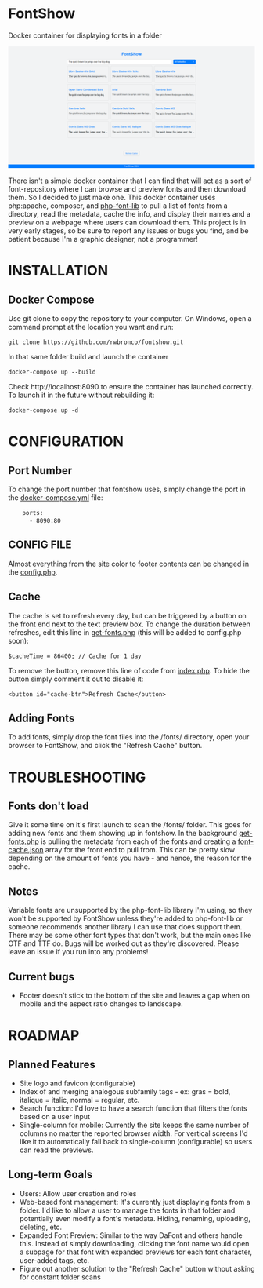 # FontShow
Docker container for displaying fonts in a folder

![FontShow](https://github.com/rwbronco/fontshow/blob/main/fontshow.png)

There isn't a simple docker container that I can find that will act as a sort of font-repository where I can browse and preview fonts and then download them. So I decided to just make one. This docker container uses php:apache, composer, and [php-font-lib](https://github.com/dompdf/php-font-lib) to pull a list of fonts from a directory, read the metadata, cache the info, and display their names and a preview on a webpage where users can download them. This project is in very early stages, so be sure to report any issues or bugs you find, and be patient because I'm a graphic designer, not a programmer!

# INSTALLATION
## Docker Compose
Use git clone to copy the repository to your computer. On Windows, open a command prompt at the location you want and run:
```
git clone https://github.com/rwbronco/fontshow.git
```
In that same folder build and launch the container
```
docker-compose up --build
```
Check http://localhost:8090 to ensure the container has launched correctly. To launch it in the future without rebuilding it:
```
docker-compose up -d
```

# CONFIGURATION

## Port Number
To change the port number that fontshow uses, simply change the port in the [docker-compose.yml](https://github.com/rwbronco/fontshow/blob/main/docker-compose.yml) file:
```
    ports:
      - 8090:80
```

## CONFIG FILE
Almost everything from the site color to footer contents can be changed in the [config.php](https://github.com/rwbronco/fontshow/blob/main/php/www/config.php).

## Cache
The cache is set to refresh every day, but can be triggered by a button on the front end next to the text preview box. To change the duration between refreshes, edit this line in [get-fonts.php](https://github.com/rwbronco/fontshow/blob/main/php/www/get-fonts.php) (this will be added to config.php soon):
```
$cacheTime = 86400; // Cache for 1 day
```
To remove the button, remove this line of code from [index.php](https://github.com/rwbronco/fontshow/blob/main/php/www/index.php). To hide the button simply comment it out to disable it:
```
<button id="cache-btn">Refresh Cache</button>
```

## Adding Fonts
To add fonts, simply drop the font files into the /fonts/ directory, open your browser to FontShow, and click the "Refresh Cache" button.

# TROUBLESHOOTING

## Fonts don't load
Give it some time on it's first launch to scan the /fonts/ folder. This goes for adding new fonts and them showing up in fontshow. In the background [get-fonts.php](https://github.com/rwbronco/fontshow/blob/main/php/www/get-fonts.php) is pulling the metadata from each of the fonts and creating a [font-cache.json](https://github.com/rwbronco/fontshow/blob/main/php/www/font-cache.json) array for the front end to pull from. This can be pretty slow depending on the amount of fonts you have - and hence, the reason for the cache.

## Notes
Variable fonts are unsupported by the php-font-lib library I'm using, so they won't be supported by FontShow unless they're added to php-font-lib or someone recommends another library I can use that does support them. There may be some other font types that don't work, but the main ones like OTF and TTF do. Bugs will be worked out as they're discovered. Please leave an issue if you run into any problems!

## Current bugs
- Footer doesn't stick to the bottom of the site and leaves a gap when on mobile and the aspect ratio changes to landscape.

# ROADMAP

## Planned Features
- Site logo and favicon (configurable)
- Index of and merging analogous subfamily tags - ex: gras = bold, italique = italic, normal = regular, etc.
- Search function: I'd love to have a search function that filters the fonts based on a user input
- Single-column for mobile: Currently the site keeps the same number of columns no matter the reported browser width. For vertical screens I'd like it to automatically fall back to single-column (configurable) so users can read the previews.

## Long-term Goals
- Users: Allow user creation and roles
- Web-based font management: It's currently just displaying fonts from a folder. I'd like to allow a user to manage the fonts in that folder and potentially even modify a font's metadata. Hiding, renaming, uploading, deleting, etc.
- Expanded Font Preview: Similar to the way DaFont and others handle this. Instead of simply downloading, clicking the font name would open a subpage for that font with expanded previews for each font character, user-added tags, etc.
- Figure out another solution to the "Refresh Cache" button without asking for constant folder scans
